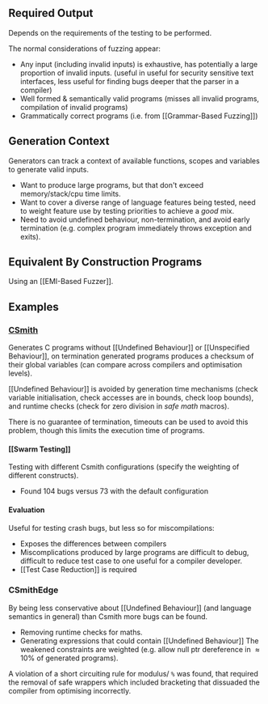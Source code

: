 ## Required Output
Depends on the requirements of the testing to be performed.

The normal considerations of fuzzing appear:
- Any input (including invalid inputs) is exhaustive, has potentially a large proportion of invalid inputs. (useful in useful for security sensitive text interfaces, less useful for finding bugs deeper that the parser in a compiler) 
- Well formed & semantically valid programs (misses all invalid programs, compilation of invalid programs)
- Grammatically correct programs (i.e. from [[Grammar-Based Fuzzing]]) 
## Generation Context
Generators can track a context of available functions, scopes and variables to generate valid inputs.
- Want to produce large programs, but that don't exceed memory/stack/cpu time limits.
- Want to cover a diverse range of language features being tested, need to weight feature use by testing priorities to achieve a *good* mix.
- Need to avoid undefined behaviour, non-termination, and avoid early termination (e.g. complex program immediately throws exception and exits).
## Equivalent By Construction Programs
Using an [[EMI-Based Fuzzer]].

## Examples
### [CSmith](https://github.com/csmith-project/csmith)
Generates C programs without [[Undefined Behaviour]] or [[Unspecified Behaviour]], on termination generated programs produces a checksum of their global variables (can compare across compilers and optimisation levels).

[[Undefined Behaviour]] is avoided by generation time mechanisms (check variable initialisation, check accesses are in bounds, check loop bounds), and runtime checks (check for zero division in *safe math* macros).

There is no guarantee of termination, timeouts can be used to avoid this problem, though this limits the execution time of programs.
#### [[Swarm Testing]]
Testing with different Csmith configurations (specify the weighting of different constructs).
- Found 104 bugs versus 73 with the default configuration
#### Evaluation
Useful for testing crash bugs, but less so for miscompilations:
- Exposes the differences between compilers
- Miscomplications produced by large programs are difficult to debug, difficult to reduce test case to one useful for a compiler developer.
- [[Test Case Reduction]] is required
### CSmithEdge
By being less conservative about [[Undefined Behaviour]] (and language semantics in general) than Csmith more bugs can be found.
- Removing runtime checks for maths.
- Generating expressions that could contain [[Undefined Behaviour]]
The weakened constraints are weighted (e.g. allow null ptr dereference in $\approx10\%$ of generated programs).

A violation of a short circuiting rule for modulus/ `%`  was found, that required the removal of safe wrappers which included bracketing that dissuaded the compiler from optimising incorrectly.

